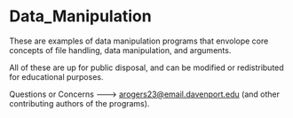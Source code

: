 # Data_Manipulation

These are examples of data manipulation programs that envolope core concepts of file handling, data manipulation, and arguments. 

All of these are up for public disposal, and can be modified or redistributed for educational purposes.

Questions or Concerns ---> arogers23@email.davenport.edu (and other contributing authors of the programs).
